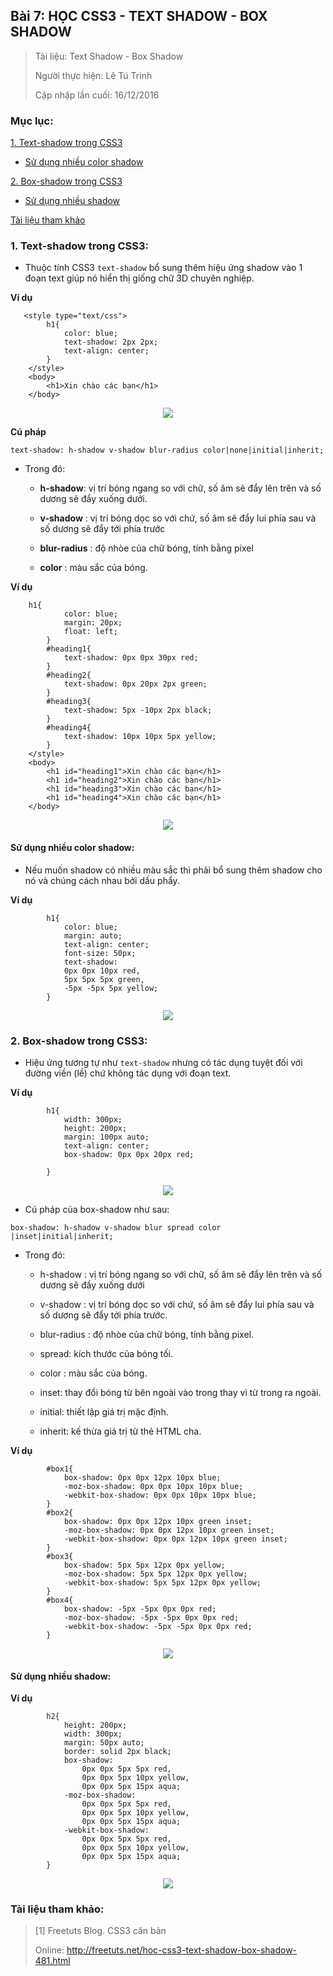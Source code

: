 ## Bài 7: HỌC CSS3 - TEXT SHADOW - BOX SHADOW

> Tài liệu: Text Shadow - Box Shadow
>
> Người thực hiện: Lê Tú Trinh
>
> Cập nhập lần cuối: 16/12/2016

### Mục lục:

[1. Text-shadow trong CSS3](#1)

- [Sử dụng nhiều color shadow](#1.1)

[2. Box-shadow trong CSS3](#2)

- [Sử dụng nhiều shadow](#2.1)

[Tài liệu tham khảo](#3)

<a name="1"></a>
### 1. Text-shadow trong CSS3:

- Thuộc tính CSS3 `text-shadow` bổ sung thêm hiệu ứng shadow vào 1 đoạn text giúp nó hiển thị giống chữ 3D chuyên nghiệp.

**Ví dụ**

```
   <style type="text/css">
        h1{
            color: blue;
            text-shadow: 2px 2px;
            text-align: center;
        }
    </style>
    <body>
        <h1>Xin chào các bạn</h1>
    </body>
```

<p align="center"><img src="https://github.com/TrinhTu/web_developer/blob/master/Task18_CSS3_Course/image/34.png"/></p>

**Cú pháp**

`text-shadow: h-shadow v-shadow blur-radius color|none|initial|inherit;`

- Trong đó:

    - **h-shadow**: vị trí bóng ngang so với chữ, số âm sẽ đẩy lên trên và số dương sẽ đẩy xuống dưới.

    - **v-shadow** : vị trí bóng dọc so với chứ, số âm sẽ đẩy lui phía sau và số dương sẽ đẩy tới phía trước

    - **blur-radius** : độ nhòe của chữ bóng, tính bằng pixel

    - **color** : màu sắc của bóng.

**Ví dụ**

```
    h1{
            color: blue;
            margin: 20px;
            float: left;
        }
        #heading1{
            text-shadow: 0px 0px 30px red;
        }
        #heading2{
            text-shadow: 0px 20px 2px green;
        }
        #heading3{
            text-shadow: 5px -10px 2px black;
        }
        #heading4{
            text-shadow: 10px 10px 5px yellow;
        }
    </style>
    <body>
        <h1 id="heading1">Xin chào các bạn</h1>
        <h1 id="heading2">Xin chào các bạn</h1>
        <h1 id="heading3">Xin chào các bạn</h1>
        <h1 id="heading4">Xin chào các bạn</h1>
    </body>
```

<p align="center"><img src="https://github.com/TrinhTu/web_developer/blob/master/Task18_CSS3_Course/image/35.png"/></p>


<a name="1.1"></a>
#### Sử dụng nhiều color shadow:

- Nếu muốn shadow có nhiều màu sắc thì phải bổ sung thêm shadow cho nó và chúng cách nhau bởi dấu phẩy.

**Ví dụ**

```
        h1{
            color: blue;
            margin: auto;
            text-align: center;
            font-size: 50px;
            text-shadow:
            0px 0px 10px red,
            5px 5px 5px green,
            -5px -5px 5px yellow;
        }
```

<p align="center"><img src="https://github.com/TrinhTu/web_developer/blob/master/Task18_CSS3_Course/image/36.png"/></p>


<a name="2"></a>
### 2. Box-shadow trong CSS3:

- Hiệu ứng tương tự như `text-shadow` nhưng có tác dụng tuyệt đối với đường viền (lề) chứ không tác dụng với đoạn text.

**Ví dụ**

```
        h1{
            width: 300px;
            height: 200px;
            margin: 100px auto;
            text-align: center;
            box-shadow: 0px 0px 20px red;
           
        }
```

<p align="center"><img src="https://github.com/TrinhTu/web_developer/blob/master/Task18_CSS3_Course/image/37.png"/></p>

- Cú pháp của box-shadow như sau:

`box-shadow: h-shadow v-shadow blur spread color |inset|initial|inherit;`

- Trong đó:

    - h-shadow : vị trí bóng ngang so với chữ, số âm sẽ đẩy lên trên và số dương sẽ đẩy xuống dưới

    - v-shadow : vị trí bóng dọc so với chứ, số âm sẽ đẩy lui phía sau và số dương sẽ đẩy tới phía trước.

    - blur-radius : độ nhòe của chữ bóng, tính bằng pixel.

    - spread: kích thước của bóng tối.

    - color : màu sắc của bóng.

    - inset: thay đổi bóng từ bên ngoài vào trong thay vì từ trong ra ngoài.

    - initial: thiết lập giá trị mặc định.

    - inherit: kế thừa giá trị từ thẻ HTML cha.

**Ví dụ**

```
        #box1{
            box-shadow: 0px 0px 12px 10px blue;
            -moz-box-shadow: 0px 0px 10px 10px blue;
            -webkit-box-shadow: 0px 0px 10px 10px blue;
        }
        #box2{
            box-shadow: 0px 0px 12px 10px green inset;
            -moz-box-shadow: 0px 0px 12px 10px green inset;
            -webkit-box-shadow: 0px 0px 12px 10px green inset;
        }
        #box3{
            box-shadow: 5px 5px 12px 0px yellow;
            -moz-box-shadow: 5px 5px 12px 0px yellow;
            -webkit-box-shadow: 5px 5px 12px 0px yellow;
        }
        #box4{
            box-shadow: -5px -5px 0px 0px red;
            -moz-box-shadow: -5px -5px 0px 0px red;
            -webkit-box-shadow: -5px -5px 0px 0px red;
        }
```

<p align="center"><img src="https://github.com/TrinhTu/web_developer/blob/master/Task18_CSS3_Course/image/38.png"/></p>


<a name="2.1"></a>
#### Sử dụng nhiều shadow:

**Ví dụ**

```
        h2{
            height: 200px;
            width: 300px;
            margin: 50px auto;
            border: solid 2px black;
            box-shadow: 
                0px 0px 5px 5px red,
                0px 0px 5px 10px yellow,
                0px 0px 5px 15px aqua;
            -moz-box-shadow: 
                0px 0px 5px 5px red,
                0px 0px 5px 10px yellow,
                0px 0px 5px 15px aqua;
            -webkit-box-shadow: 
                0px 0px 5px 5px red,
                0px 0px 5px 10px yellow,
                0px 0px 5px 15px aqua;
        }
```

<p align="center"><img src="https://github.com/TrinhTu/web_developer/blob/master/Task18_CSS3_Course/image/39.png"/></p>

<a name="3"></a>
### Tài liệu tham khảo:

> [1] Freetuts Blog. CSS3 căn bản
>
> Online: http://freetuts.net/hoc-css3-text-shadow-box-shadow-481.html
